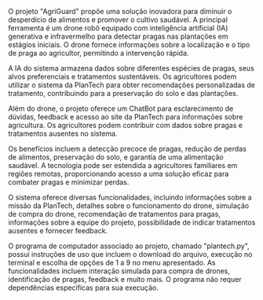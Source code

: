 O projeto "AgriGuard" propõe uma solução inovadora para diminuir o desperdício de alimentos e promover o cultivo saudável. A principal ferramenta é um drone robô equipado com inteligência artificial (IA) generativa e infravermelho para detectar pragas nas plantações em estágios iniciais. O drone fornece informações sobre a localização e o tipo de praga ao agricultor, permitindo a intervenção rápida.

A IA do sistema armazena dados sobre diferentes espécies de pragas, seus alvos preferenciais e tratamentos sustentáveis. Os agricultores podem utilizar o sistema da PlanTech para obter recomendações personalizadas de tratamento, contribuindo para a preservação do solo e das plantações.

Além do drone, o projeto oferece um ChatBot para esclarecimento de dúvidas, feedback e acesso ao site da PlanTech para informações sobre agricultura. Os agricultores podem contribuir com dados sobre pragas e tratamentos ausentes no sistema.

Os benefícios incluem a detecção precoce de pragas, redução de perdas de alimentos, preservação do solo, e garantia de uma alimentação saudável. A tecnologia pode ser estendida a agricultores familiares em regiões remotas, proporcionando acesso a uma solução eficaz para combater pragas e minimizar perdas.

O sistema oferece diversas funcionalidades, incluindo informações sobre a missão da PlanTech, detalhes sobre o funcionamento do drone, simulação de compra do drone, recomendação de tratamentos para pragas, informações sobre a equipe do projeto, possibilidade de indicar tratamentos ausentes e fornecer feedback.

O programa de computador associado ao projeto, chamado "plantech.py", possui instruções de uso que incluem o download do arquivo, execução no terminal e escolha de opções de 1 a 9 no menu apresentado. As funcionalidades incluem interação simulada para compra de drones, identificação de pragas, feedback e muito mais. O programa não requer dependências específicas para sua execução.
